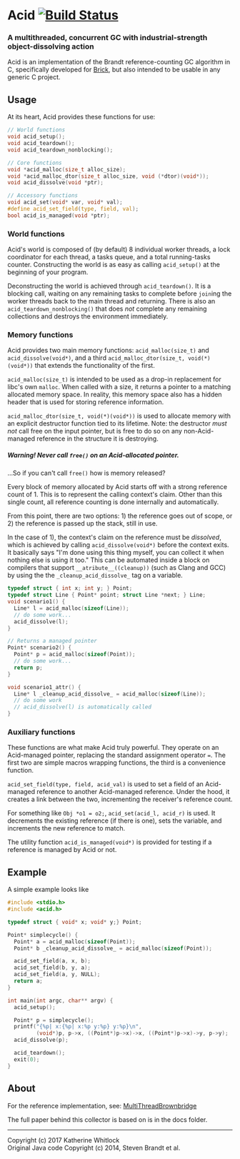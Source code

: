 # Acid [![Build Status](https://travis-ci.org/brick-lang/acid.svg?branch=master)](https://travis-ci.org/brick-lang/acid)
### A multithreaded, concurrent GC with industrial-strength object-dissolving action

Acid is an implementation of the Brandt reference-counting GC algorithm in C, specifically developed for
[Brick](https://github.com/brick-lang), but also intended to be usable in any generic C project.

## Usage

At its heart, Acid provides these functions for use:

```c
// World functions
void acid_setup();
void acid_teardown();
void acid_teardown_nonblocking();

// Core functions
void *acid_malloc(size_t alloc_size);
void *acid_malloc_dtor(size_t alloc_size, void (*dtor)(void*));
void acid_dissolve(void *ptr);

// Accessory functions
void acid_set(void* var, void* val);
#define acid_set_field(type, field, val);
bool acid_is_managed(void *ptr);
```  

### World functions
Acid's world is composed of (by default) 8 individual worker threads, a lock coordinator
for each thread, a tasks queue, and a total running-tasks counter. Constructing the world is as easy
as calling `acid_setup()` at the beginning of your program.

Deconstructing the world is achieved through `acid_teardown()`. It is a blocking
call, waiting on any remaining tasks to complete before `join`ing the worker threads
back to the main thread and returning. There is also an `acid_teardown_nonblocking()`
that does *not* complete any remaining collections and destroys the
environment immediately.

### Memory functions
Acid provides two main memory functions: `acid_malloc(size_t)` and `acid_dissolve(void*)`, and a
third `acid_malloc_dtor(size_t, void(*)(void*))` that extends the functionality of the first.

`acid_malloc(size_t)` is intended to be used as a drop-in replacement for libc's own `malloc`.
When called with a size, it returns a pointer to a matching allocated memory space. In reality,
this memory space also has a hidden header that is used for storing reference information.

`acid_malloc_dtor(size_t, void(*)(void*))` is used to allocate memory with an explicit
destructor function tied to its lifetime. Note: the destructor *must not* call free
on the input pointer, but is free to do so on any non-Acid-managed reference in
the structure it is destroying.

##### Warning! Never call `free()` on an Acid-allocated pointer.

...So if you can't call `free()` how is memory released?

Every block of memory allocated by Acid starts off with a strong reference count of 1.
This is to represent the calling context's claim. Other than this single count, all
reference counting is done internally and automatically.

From this point, there are two options: 1) the reference goes out of scope, or 2) the
reference is passed up the stack, still in use.

In the case of 1), the context's claim on the reference must be *dissolved*, which is
achieved by calling `acid_dissolve(void*)` before the context exits. It basically
says "I'm done using this thing myself, you can collect it when nothing else is using
it too." This can be automated inside a block on compilers that support
`__atribute__((cleanup))` (such as Clang and GCC) by using the the
`_cleanup_acid_dissolve_` tag on a variable.

```c
typedef struct { int x; int y; } Point;
typedef struct Line { Point* point; struct Line *next; } Line;
void scenario1() {
  Line* l = acid_malloc(sizeof(Line));
  // do some work...
  acid_dissolve(l);
}

// Returns a managed pointer
Point* scenario2() {
  Point* p = acid_malloc(sizeof(Point));
  // do some work...
  return p;
}

void scenario1_attr() {
  Line* l _cleanup_acid_dissolve_ = acid_malloc(sizeof(Line));
  // do some work
  // acid_dissolve(l) is automatically called
}
```

### Auxiliary functions
These functions are what make Acid truly powerful. They operate on an Acid-managed
pointer, replacing the standard assignment operator `=`. The first two are simple macros
wrapping functions, the third is a convenience function.

`acid_set_field(type, field, acid_val)` is used to set a field of an Acid-managed
reference to another Acid-managed reference. Under the hood, it creates a link between
the two, incrementing the receiver's reference count.

For something like `Obj *o1 = o2;`, `acid_set(acid_l, acid_r)` is used. It decrements
the existing reference (if there is one), sets the variable, and increments the new
reference to match.

The utility function `acid_is_managed(void*)` is provided for testing if a reference
is managed by Acid or not.

## Example

A simple example looks like

```c
#include <stdio.h>
#include <acid.h>

typedef struct { void* x; void* y;} Point;

Point* simplecycle() {
  Point* a = acid_malloc(sizeof(Point));
  Point* b _cleanup_acid_dissolve_ = acid_malloc(sizeof(Point));

  acid_set_field(a, x, b);
  acid_set_field(b, y, a);
  acid_set_field(a, y, NULL);
  return a;
}

int main(int argc, char** argv) {
  acid_setup();

  Point* p = simplecycle();
  printf("{%p| x:{%p| x:%p y:%p} y:%p}\n",
         (void*)p, p->x, ((Point*)p->x)->x, ((Point*)p->x)->y, p->y);
  acid_dissolve(p);

  acid_teardown();
  exit(0);
}
```

## About

For the reference implementation, see: [MultiThreadBrownbridge](https://github.com/stevenrbrandt/MultiThreadBrownbridge)

The full paper behind this collector is based on is in the docs folder.

--------------------------

Copyright (c) 2017 Katherine Whitlock  
Original Java code Copyright (c) 2014, Steven Brandt et al.
